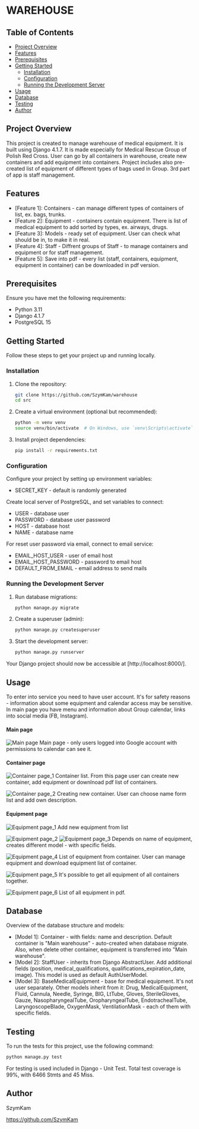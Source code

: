 # WAREHOUSE


## Table of Contents

- [Project Overview](#project-overview)
- [Features](#features)
- [Prerequisites](#prerequisites)
- [Getting Started](#getting-started)
  - [Installation](#installation)
  - [Configuration](#configuration)
  - [Running the Development Server](#running-the-development-server)
- [Usage](#usage)
- [Database](#database)
- [Testing](#testing)
- [Author](#author)


## Project Overview

This project is created to manage warehouse of medical equipment.
It is built using Django 4.1.7.
It is made especially for Medical Rescue Group of Polish Red Cross.
User can go by all containers in warehouse, create new containers
and add equipment into containers. Project includes also pre-created
list of equipment of different types of bags used in Group. 3rd part of
app is staff management.


## Features

- [Feature 1]: Containers - can manage different types of containers of list, ex. bags, trunks.
- [Feature 2]: Equipment - containers contain equipment. There is list of medical equipment to add sorted by types, ex. airways, drugs.
- [Feature 3]: Models - ready set of equipment. User can check what should be in, to make it in real.
- [Feature 4]: Staff - Diffrent groups of Staff - to manage containers and equipment or for staff management.
- [Feature 5]: Save into pdf - every list (staff, containers, equipment, equipment in container) can be downloaded in pdf version.


## Prerequisites

Ensure you have met the following requirements:

- Python 3.11
- Django 4.1.7
- PostgreSQL 15


## Getting Started

Follow these steps to get your project up and running locally.

### Installation

1. Clone the repository:

   ```bash
   git clone https://github.com/SzymKam/warehouse
   cd src
   ```

2. Create a virtual environment (optional but recommended):

   ```bash
   python -m venv venv
   source venv/bin/activate  # On Windows, use `venv\Scripts\activate`
   ```

3. Install project dependencies:

   ```bash
   pip install -r requirements.txt
   ```

### Configuration

Configure your project by setting up environment variables:
- SECRET_KEY - default is randomly generated

Create local server of PostgreSQL, and set variables to connect:
- USER - database user
- PASSWORD - database user password
- HOST - database host
- NAME - database name

For reset user password via email, connect to email service:
- EMAIL_HOST_USER - user of email host
- EMAIL_HOST_PASSWORD - password to email host
- DEFAULT_FROM_EMAIL - email address to send mails


### Running the Development Server

1. Run database migrations:

   ```bash
   python manage.py migrate
   ```

2. Create a superuser (admin):

   ```bash
   python manage.py createsuperuser
   ```

3. Start the development server:

   ```bash
   python manage.py runserver
   ```

Your Django project should now be accessible at [http://localhost:8000/].


## Usage

To enter into service you need to have user account. It's for safety reasons - information about some equipment and
calendar access may be sensitive. In main page you have menu and information about Group calendar, links into social media (FB, Instagram).

#### Main page
![Main page](readme_images/main_page.jpg)
Main page - only users logged into Google account with permissions to calendar can see it.

#### Container page
![Container page_1](readme_images/containers_view_1.jpg)
Container list. From this page user can create new container, add equipment or downlnoad pdf list of containers.

![Container page_2](readme_images/containers_view_2.jpg)
Creating new container. User can choose name form list and add own description.

#### Equipment page
![Equipment page_1](readme_images/equipment_1.jpg)
Add new equipment from list

![Equipment page_2](readme_images/equipment_2.jpg)
![Equipment page_3](readme_images/equipment_3.jpg)
Depends on name of equipment, creates different model - with specific fields.

![Equipment page_4](readme_images/equipment_4.jpg)
List of equipment from container. User can manage equipment and download equipment list of container.

![Equipment page_5](readme_images/equipment_5.jpg)
It's possible to get all equipment of all containers together.

![Equipment page_6](readme_images/pdf.jpg)
List of all equipment in pdf.
## Database

Overview of the database structure and models:

- [Model 1]: Container - with fields: name and description. Default container is "Main warehouse" -
auto-created when database migrate. Also, when delete other container, equipment is transferred into
"Main warehouse".
- [Model 2]: StaffUser - inherits from Django AbstractUser. Add additional fields (position, medical_qualifications, qualifications_expiration_date, image).
This model is used as default AuthUserModel.
- [Model 3]: BaseMedicalEquipment - base for medical equipment. It's not user separately. Other models inherit from it:
Drug, MedicalEquipment, Fluid, Cannula, Needle, Syringe, BIG, LtTube, Gloves, SterileGloves, Gauze, NasopharyngealTube,
OropharyngealTube, EndotrachealTube, LaryngoscopeBlade, OxygenMask, VentilationMask - each of them with specific fields.


## Testing

To run the tests for this project, use the following command:

```bash
python manage.py test
```

For testing is used included in Django - Unit Test.
Total test coverage is 99%, with 6466 Stmts and 45 Miss.


## Author

SzymKam

https://github.com/SzymKam
